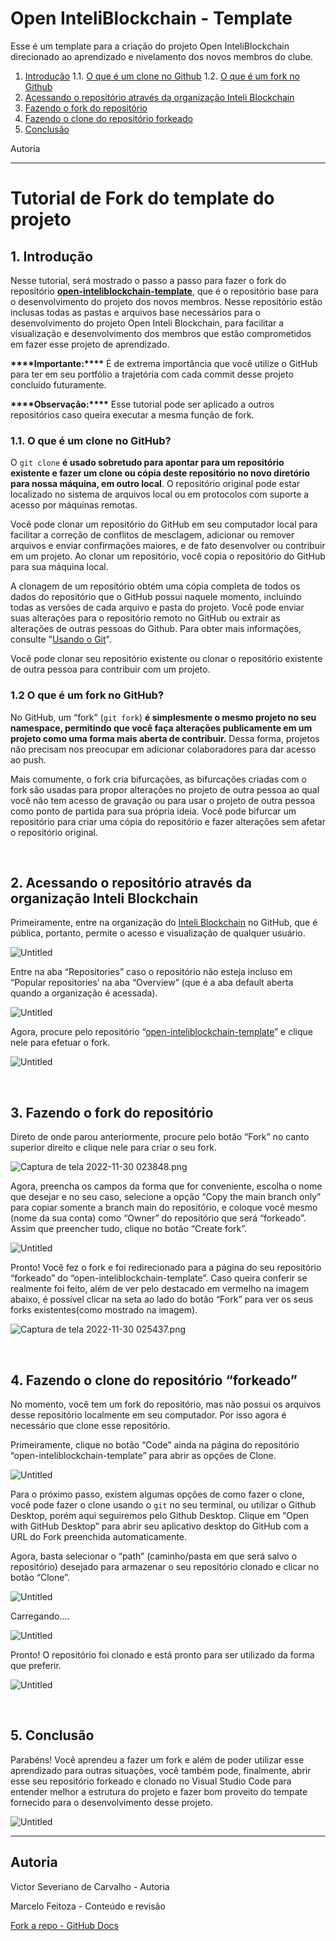 # Open InteliBlockchain - Template

Esse é um template para a criação do projeto Open InteliBlockchain direcionado ao aprendizado e nivelamento dos novos membros do clube.

1. [Introdução](#1-introdução)
    1.1. [O que é um clone no Github](#11-o-que-é-um-clone-no-github)
    1.2. [O que é um fork no Github](#12-o-que-é-um-fork-no-github)
2. [Acessando o repositório através da organização Inteli Blockchain](#2-acessando-o-repositório-através-da-organização-inteli-blockchain)
3. [Fazendo o fork do repositório](#3-fazendo-o-fork-do-repositório)
4. [Fazendo o clone do repositório forkeado](#4-fazendo-o-clone-do-repositório-forkeado)
5. [Conclusão](#5-conclusão)

Autoria

---

# Tutorial de Fork do template do projeto

## 1. Introdução

Nesse tutorial, será mostrado o passo a passo para fazer o fork do repositório **[open-inteliblockchain-template](https://github.com/InteliBlockchain/open-inteliblockchain-template)**, que é o repositório base para o desenvolvimento do projeto dos novos membros.
Nesse repositório estão inclusas todas as pastas e arquivos base necessários para o desenvolvimento do projeto Open Inteli Blockchain, para facilitar a visualização e desenvolvimento dos membros que estão comprometidos em fazer esse projeto de aprendizado.

**********\*\*\*\***********Importante:**********\*\*\*\*********** É de extrema importância que você utilize o GitHub para ter em seu portfólio a trajetória com cada commit desse projeto concluído futuramente.

**********\*\*\*\***********Observação:**********\*\*\*\*********** Esse tutorial pode ser aplicado a outros repositórios caso queira executar a mesma função de fork.

### 1.1. O que é um clone no GitHub?

O `git clone` **é usado sobretudo para apontar para um repositório existente e fazer um clone ou cópia deste repositório no novo diretório para nossa máquina, em outro local**.
O repositório original pode estar localizado no sistema de arquivos local ou em protocolos com suporte a acesso por máquinas remotas.

Você pode clonar um repositório do GitHub em seu computador local para facilitar a correção de conflitos de mesclagem, adicionar ou remover arquivos e enviar confirmações maiores, e de fato desenvolver ou contribuir em um projeto. Ao clonar um repositório, você copia o repositório do GitHub para sua máquina local.

A clonagem de um repositório obtém uma cópia completa de todos os dados do repositório que o GitHub possui naquele momento, incluindo todas as versões de cada arquivo e pasta do projeto. Você pode enviar suas alterações para o repositório remoto no GitHub ou extrair as alterações de outras pessoas do Github. Para obter mais informações, consulte "[Usando o Git](https://docs.github.com/en/github/getting-started-with-github/using-git)".

Você pode clonar seu repositório existente ou clonar o repositório existente de outra pessoa para contribuir com um projeto.

### 1.2 O que é um fork no GitHub?

No GitHub, um “fork” (`git fork`) **é simplesmente o mesmo projeto no seu namespace, permitindo que você faça alterações publicamente em um projeto como uma forma mais aberta de contribuir.** Dessa forma, projetos não precisam nos preocupar em adicionar colaboradores para dar acesso ao push.

Mais comumente, o fork cria bifurcações, as bifurcações criadas com o fork são usadas para propor alterações no projeto de outra pessoa ao qual você não tem acesso de gravação ou para usar o projeto de outra pessoa como ponto de partida para sua própria ideia. Você pode bifurcar um repositório para criar uma cópia do repositório e fazer alterações sem afetar o repositório original.

<br/>

## 2. Acessando o repositório através da organização Inteli Blockchain

Primeiramente, entre na organização do [Inteli Blockchain](https://github.com/inteliblockchain/) no GitHub, que é pública, portanto, permite o acesso e visualização de qualquer usuário.

![Untitled](/README-preview/Untitled.png)

Entre na aba “Repositories” caso o repositório não esteja incluso em “Popular repositories’ na aba “Overview” (que é a aba default aberta quando a organização é acessada).

![Untitled](/README-preview/Untitled%201.png)

Agora, procure pelo repositório “[open-inteliblockchain-template](https://github.com/inteliblockchain/open-inteliblockchain-template)” e clique nele para efetuar o fork.

![Untitled](/README-preview/Untitled%202.png)

<br/>

## 3. Fazendo o fork do repositório

Direto de onde parou anteriormente, procure pelo botão “Fork” no canto superior direito e clique nele para criar o seu fork.

![Captura de tela 2022-11-30 023848.png](/README-preview/Captura_de_tela_2022-11-30_023848.png)

Agora, preencha os campos da forma que for conveniente, escolha o nome que desejar e no seu caso, selecione a opção “Copy the main branch only” para copiar somente a branch main do repositório, e coloque você mesmo (nome da sua conta) como “Owner” do repositório que será “forkeado”. Assim que preencher tudo, clique no botão “Create fork”.

![Untitled](/README-preview/Untitled%203.png)

Pronto! Você fez o fork e foi redirecionado para a página do seu repositório “forkeado” do “open-inteliblockchain-template”. Caso queira conferir se realmente foi feito, além de ver pelo destacado em vermelho na imagem abaixo, é possível clicar na seta ao lado do botão “Fork” para ver os seus forks existentes(como mostrado na imagem).

![Captura de tela 2022-11-30 025437.png](/README-preview/Captura_de_tela_2022-11-30_025437.png)

<br/>

## 4. Fazendo o clone do repositório “forkeado”

No momento, você tem um fork do repositório, mas não possui os arquivos desse repositório localmente em seu computador. Por isso agora é necessário que clone esse repositório.

Primeiramente, clique no botão “Code” ainda na página do repositório “open-inteliblockchain-template” para abrir as opções de Clone.

![Untitled](/README-preview/Untitled%204.png)

Para o próximo passo, existem algumas opções de como fazer o clone, você pode fazer o clone usando o `git` no seu terminal, ou utilizar o Github Desktop, porém aqui seguiremos pelo Github Desktop. Clique em “Open with GitHub Desktop” para abrir seu aplicativo desktop do GitHub com a URL do Fork preenchida automaticamente.

Agora, basta selecionar o “path” (caminho/pasta em que será salvo o repositório) desejado para armazenar o seu repositório clonado e clicar no botão “Clone”.

![Untitled](/README-preview/Untitled%205.png)

Carregando….

![Untitled](/README-preview/Untitled%206.png)

Pronto! O repositório foi clonado e está pronto para ser utilizado da forma que preferir.

![Untitled](/README-preview/Untitled%207.png)

<br/>

## 5. Conclusão

Parabéns! Você aprendeu a fazer um fork e além de poder utilizar esse aprendizado para outras situações, você também pode, finalmente, abrir esse seu repositório forkeado e clonado no Visual Studio Code para entender melhor a estrutura do projeto e fazer bom proveito do tempate fornecido para o desenvolvimento desse projeto.

![Untitled](/README-preview/Untitled%208.png)


---


## Autoria

Victor Severiano de Carvalho - Autoria

Marcelo Feitoza - Conteúdo e revisão

[Fork a repo - GitHub Docs](https://docs.github.com/pt/get-started/quickstart/fork-a-repo)
